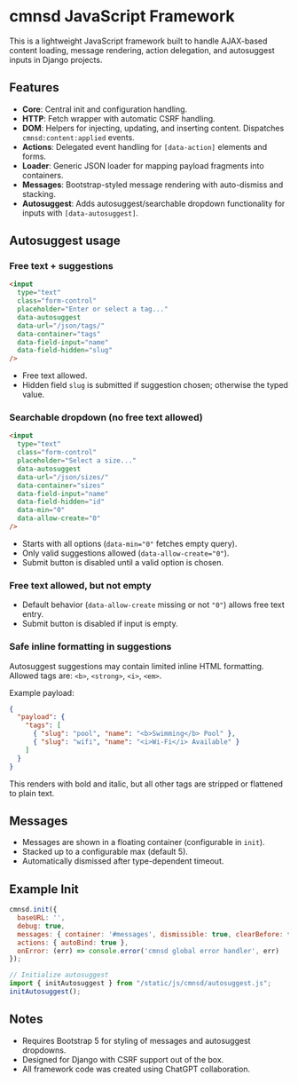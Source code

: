 # cmnsd JavaScript Framework

This is a lightweight JavaScript framework built to handle AJAX-based content loading,
message rendering, action delegation, and autosuggest inputs in Django projects.

## Features

- **Core**: Central init and configuration handling.
- **HTTP**: Fetch wrapper with automatic CSRF handling.
- **DOM**: Helpers for injecting, updating, and inserting content. Dispatches `cmnsd:content:applied` events.
- **Actions**: Delegated event handling for `[data-action]` elements and forms.
- **Loader**: Generic JSON loader for mapping payload fragments into containers.
- **Messages**: Bootstrap-styled message rendering with auto-dismiss and stacking.
- **Autosuggest**: Adds autosuggest/searchable dropdown functionality for inputs with `[data-autosuggest]`.

## Autosuggest usage

### Free text + suggestions
```html
<input
  type="text"
  class="form-control"
  placeholder="Enter or select a tag..."
  data-autosuggest
  data-url="/json/tags/"
  data-container="tags"
  data-field-input="name"
  data-field-hidden="slug"
/>
```

- Free text allowed.
- Hidden field `slug` is submitted if suggestion chosen; otherwise the typed value.

### Searchable dropdown (no free text allowed)
```html
<input
  type="text"
  class="form-control"
  placeholder="Select a size..."
  data-autosuggest
  data-url="/json/sizes/"
  data-container="sizes"
  data-field-input="name"
  data-field-hidden="id"
  data-min="0"
  data-allow-create="0"
/>
```

- Starts with all options (`data-min="0"` fetches empty query).
- Only valid suggestions allowed (`data-allow-create="0"`).
- Submit button is disabled until a valid option is chosen.

### Free text allowed, but not empty
- Default behavior (`data-allow-create` missing or not `"0"`) allows free text entry.
- Submit button is disabled if input is empty.

### Safe inline formatting in suggestions
Autosuggest suggestions may contain limited inline HTML formatting.  
Allowed tags are: `<b>`, `<strong>`, `<i>`, `<em>`.  

Example payload:
```json
{
  "payload": {
    "tags": [
      { "slug": "pool", "name": "<b>Swimming</b> Pool" },
      { "slug": "wifi", "name": "<i>Wi-Fi</i> Available" }
    ]
  }
}
```

This renders with bold and italic, but all other tags are stripped or flattened to plain text.

## Messages
- Messages are shown in a floating container (configurable in `init`).
- Stacked up to a configurable max (default 5).
- Automatically dismissed after type-dependent timeout.

## Example Init

```js
cmnsd.init({
  baseURL: '',
  debug: true,
  messages: { container: '#messages', dismissible: true, clearBefore: false, max: 5 },
  actions: { autoBind: true },
  onError: (err) => console.error('cmnsd global error handler', err)
});

// Initialize autosuggest
import { initAutosuggest } from "/static/js/cmnsd/autosuggest.js";
initAutosuggest();
```

## Notes
- Requires Bootstrap 5 for styling of messages and autosuggest dropdowns.
- Designed for Django with CSRF support out of the box.
- All framework code was created using ChatGPT collaboration.
